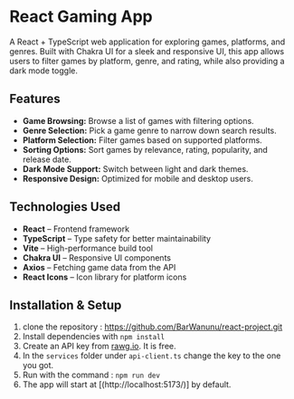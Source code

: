 # React Gaming App
A React + TypeScript web application for exploring games, platforms, and genres. Built with Chakra UI for a sleek and responsive UI, this app allows users to filter games by platform, genre, and rating, while also providing a dark mode toggle.

## Features
- **Game Browsing:** Browse a list of games with filtering options.
- **Genre Selection:** Pick a game genre to narrow down search results.
- **Platform Selection:** Filter games based on supported platforms.
- **Sorting Options:** Sort games by relevance, rating, popularity, and release date.
- **Dark Mode Support:** Switch between light and dark themes.
- **Responsive Design:** Optimized for mobile and desktop users.

## Technologies Used
- **React** – Frontend framework
- **TypeScript** – Type safety for better maintainability
- **Vite** – High-performance build tool
- **Chakra UI** – Responsive UI components
- **Axios** – Fetching game data from the API
- **React Icons** – Icon library for platform icons

## Installation & Setup
1. clone the repository : https://github.com/BarWanunu/react-project.git
2. Install dependencies with ```npm install```
3. Create an API key from [rawg.io](https://rawg.io/apidocs). It is free.
4. In the ```services``` folder under ```api-client.ts``` change the key to the one you got.
5. Run with the command : ```npm run dev```
6. The app will start at [(http://localhost:5173/)] by default.
